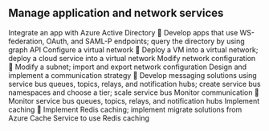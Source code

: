 ## Manage application and network services

Integrate an app with Azure Active Directory
 Develop apps that use WS-federation, OAuth, and SAML-P endpoints; query the directory by using graph API
Configure a virtual network
 Deploy a VM into a virtual network; deploy a cloud service into a virtual network
Modify network configuration
 Modify a subnet; import and export network configuration
Design and implement a communication strategy
 Develop messaging solutions using service bus queues, topics, relays, and notification hubs; create service bus namespaces and choose a tier; scale service bus
Monitor communication
 Monitor service bus queues, topics, relays, and notification hubs
Implement caching
 Implement Redis caching; implement migrate solutions from Azure Cache Service to use Redis caching